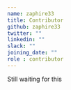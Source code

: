 ```yaml
---
name: zaphire33
title: Contributor
github: zaphire33
twitter: ""
linkedin: ""
slack: ""
joining_date: ""
role : contributor
---
```


Still waiting for this
